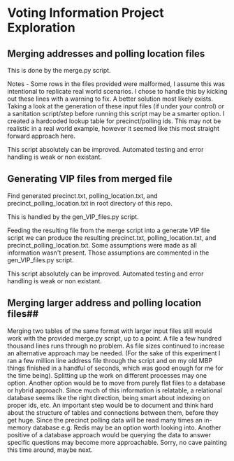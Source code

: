 # Voting Information Project Exploration #

## Merging addresses and polling location files ##
This is done by the merge.py script.

Notes - Some rows in the files provided were malformed, I assume this was intentional to replicate real world scenarios. I chose to handle this by kicking out these lines with a warning to fix. A better solution most likely exists. Taking a look at the generation of these input files (if under your control) or a sanitation script/step before running this script may be a smarter option. I created a hardcoded lookup table for precinct/polling ids. This may not be realistic in a real world example, however it seemed like this most straight forward approach here. 

This script absolutely can be improved. Automated testing and error handling is weak or non existant.  

## Generating VIP files from merged file ##
Find generated precinct.txt, polling_location.txt, and precinct_polling_location.txt in root directory of this repo.

This is handled by the gen_VIP_files.py script.

Feeding the resulting file from the merge script into a generate VIP file script we can produce the  resulting precinct.txt, polling_location.txt, and precinct_polling_location.txt. Some assumptions were made as all information wasn't present. Those assumptions are commented in the gen_VIP_files.py script.

This script absolutely can be improved. Automated testing and error handling is weak or non existant.  

## Merging larger address and polling location files##

Merging two tables of the same format with larger input files still would work with the provided merge.py script, up to a point. A file a few hundred thousand lines runs through no problem. As file sizes continued to increase an alternative approach may be needed. (For the sake of this experiment I ran a few million line address file through the script and on my old MBP things finished in a handful of seconds, which was good enough for me for the time being). Splitting up the work on different processes may one option. Another option would be to move from purely flat files to a database or hybrid approach. Since much of this information is relatable, a relational database seems like the right direction, being smart about indexing on proper ids, etc. An important step would be to document and think hard about the structure of tables and connections between them, before they get huge. Since the precinct polling data will be read many times an in-memory database e.g. Redis may be an option worth looking into. Another positive of a database approach would be querying the data to answer specific questions may become more approachable. Sorry, no cave painting this time around, maybe next.


